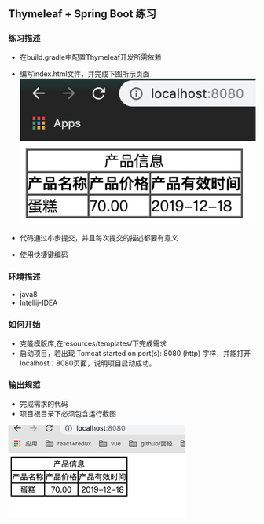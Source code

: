 ## Thymeleaf + Spring Boot 练习

### 练习描述
- 在build.gradle中配置Thymeleaf开发所需依赖
- 编写index.html文件，并完成下图所示页面
![](result.png)

- 代码通过小步提交，并且每次提交的描述都要有意义
- 使用快捷键编码


### 环境描述
- java8
- Intellij-IDEA
### 如何开始
- 克隆模版库,在resources/templates/下完成需求
- 启动项目，若出现 Tomcat started on port(s): 8080 (http) 字样，并能打开localhost：8080页面，说明项目启动成功。
### 输出规范
- 完成需求的代码
- 项目根目录下必须包含运行截图

![](image/屏幕快照%202019-04-08%2017.22.25.png)